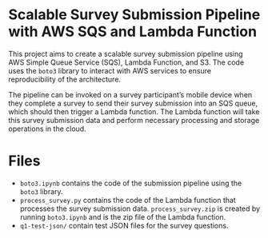 # Scalable Survey Submission Pipeline with AWS SQS and Lambda Function

This project aims to create a scalable survey submission pipeline using AWS Simple Queue Service (SQS), Lambda Function, and S3. The code uses the `boto3` library to interact with AWS services to ensure reproducibility of the architecture.

The pipeline can be invoked on a survey participant’s mobile device when they complete a survey to send their survey submission into an SQS queue, which should then trigger a Lambda function. The Lambda function will take this survey submission data and perform necessary processing and storage operations in the cloud. 

# Files
- `boto3.ipynb` contains the code of the submission pipeline using the `boto3` library.
- `process_survey.py` contains the code of the Lambda function that processes the survey submission data. `process_survey.zip` is created by running `boto3.ipynb` and is the zip file of the Lambda function. 
- `q1-test-json/` contain test JSON files for the survey questions.